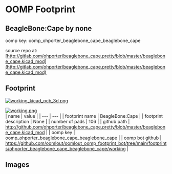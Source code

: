 # OOMP Footprint  
## BeagleBone:Cape  by none  
  
oomp key: oomp_ohporter_beaglebone_cape_beaglebone_cape  
  
source repo at: [http://gitlab.com/ohporter/beaglebone_cape.pretty/blob/master/beaglebone_cape.kicad_mod](http://gitlab.com/ohporter/beaglebone_cape.pretty/blob/master/beaglebone_cape.kicad_mod)  
## Footprint  
  
[![working_kicad_pcb_3d.png](working_kicad_pcb_3d_600.png)](working_kicad_pcb_3d.png)  
  
[![working.png](working_600.png)](working.png)  
| name | value | 
| --- | --- | 
| footprint name | BeagleBone:Cape | 
| footprint description | None | 
| number of pads | 106 | 
| github path | http://github.com/ohporter/beaglebone_cape.pretty/blob/master/beaglebone_cape.kicad_mod | 
| oomp key | oomp_ohporter_beaglebone_cape_beaglebone_cape | 
| oomp bot github | https://github.com/oomlout/oomlout_oomp_footprint_bot/tree/main/footprints/ohporter_beaglebone_cape_beaglebone_cape/working | 
## Images  
